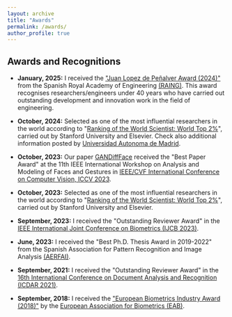 ```yaml
---
layout: archive
title: "Awards"
permalink: /awards/
author_profile: true
---
```



Awards and Recognitions
-----

- **January, 2025:** I received the ["Juan Lopez de Peñalver Award (2024)"](https://www.raing.es/comunicacion/actos/premios-y-distinciones/premios-jovenes-investigadores/premios-jovenes-investigadores-2024/) from the Spanish Royal Academy of Engineering [(RAING)](https://www.raing.es/). This award recognises researchers/engineers under 40 years who have carried out outstanding development and innovation work in the field of engineering.

- **October, 2024:** Selected as one of the most influential researchers in the world according to "[Ranking of the World Scientist: World Top 2%](https://elsevier.digitalcommonsdata.com/datasets/btchxktzyw/7)", carried out by Stanford University and Elsevier. Check also additional information posted by [Universidad Autonoma de Madrid](https://www.uam.es/uam/noticias/ranking-standford-2024).

- **October, 2023:** Our paper [GANDiffFace](https://openaccess.thecvf.com/content/ICCV2023W/AMFG/html/Melzi_GANDiffFace_Controllable_Generation_of_Synthetic_Datasets_for_Face_Recognition_with_ICCVW_2023_paper.html) received the "Best Paper Award" at the 11th IEEE International Workshop on Analysis and Modeling of Faces and Gestures in [IEEE/CVF International Conference on Computer Vision, ICCV 2023](https://iccv2023.thecvf.com/).

- **October, 2023:** Selected as one of the most influential researchers in the world according to "[Ranking of the World Scientist: World Top 2%](https://elsevier.digitalcommonsdata.com/datasets/btchxktzyw/6)", carried out by Stanford University and Elsevier. 

- **September, 2023:** I received the "Outstanding Reviewer Award" in the [IEEE International Joint Conference on Biometrics (IJCB 2023)](https://ijcb2023.ieee-biometrics.org/).

- **June, 2023:** I received the "Best Ph.D. Thesis Award in 2019-2022" from the Spanish Association for Pattern Recognition and Image Analysis [(AERFAI)](https://www.aerfai.org/).

- **September, 2021:** I received the "Outstanding Reviewer Award" in the [16th International Conference on Document Analysis and Recognition (ICDAR 2021)](https://iapr.org/archives/icdar2021/index.html).

- **September, 2018:** I received the ["European Biometrics Industry Award (2018)"](https://eab.org/award/reports/report2018.html?ts=1651190400055) by the [European Association for Biometrics (EAB)](https://eab.org/).

